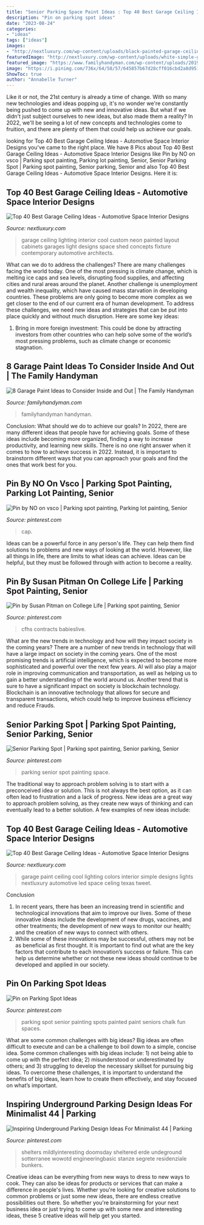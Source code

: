 ```yaml
---
title: "Senior Parking Space Paint Ideas : Top 40 Best Garage Ceiling Ideas"
description: "Pin on parking spot ideas"
date: "2023-08-24"
categories:
- "ideas"
tags: ["ideas"]
images:
- "http://nextluxury.com/wp-content/uploads/black-painted-garage-ceiling-ideas.jpg"
featuredImage: "http://nextluxury.com/wp-content/uploads/white-simple-garage-ceiling-ideas.jpg"
featured_image: "https://www.familyhandyman.com/wp-content/uploads/2019/07/FH19SEP_597_00_001-ultimate-garage.jpg"
image: "https://i.pinimg.com/736x/64/58/57/645857b67d28cff016cbd2a8d951f34d.jpg"
ShowToc: true
author: "Annabelle Turner"
---
```



Like it or not, the 21st century is already a time of change. With so many new technologies and ideas popping up, it's no wonder we're constantly being pushed to come up with new and innovative ideas. But what if we didn't just subject ourselves to new ideas, but also made them a reality? In 2022, we'll be seeing a lot of new concepts and technologies come to fruition, and there are plenty of them that could help us achieve our goals.

	

		
looking for Top 40 Best Garage Ceiling Ideas - Automotive Space Interior Designs you've came to the right place. We have 8 Pics about Top 40 Best Garage Ceiling Ideas - Automotive Space Interior Designs like Pin by NO on vsco | Parking spot painting, Parking lot painting, Senior, Senior Parking Spot | Parking spot painting, Senior parking, Senior and also Top 40 Best Garage Ceiling Ideas - Automotive Space Interior Designs. Here it is:
		
    
## Top 40 Best Garage Ceiling Ideas - Automotive Space Interior Designs

<img loading=lazy src="http://nextluxury.com/wp-content/uploads/black-painted-garage-ceiling-ideas.jpg" onerror="this.onerror=null;this.src='https://tse3.mm.bing.net/th?id=OIP.0PHoBgCNQONmyv2Zc7cK0gHaEK&amp;pid=15.1';" alt="Top 40 Best Garage Ceiling Ideas - Automotive Space Interior Designs">

_Source: nextluxury.com_

>garage ceiling lighting interior cool custom neon painted layout cabinets garages light designs space shed concepts fixture contemporary automotive architects. 

	

What can we do to address the challenges?
There are many challenges facing the world today. One of the most pressing is climate change, which is melting ice caps and sea levels, disrupting food supplies, and affecting cities and rural areas around the planet. Another challenge is unemployment and wealth inequality, which have caused mass starvation in developing countries. 
These problems are only going to become more complex as we get closer to the end of our current era of human development. To address these challenges, we need new ideas and strategies that can be put into place quickly and without much disruption. Here are some key ideas: 

1) Bring in more foreign investment: This could be done by attracting investors from other countries who can help solve some of the world’s most pressing problems, such as climate change or economic stagnation.

    
## 8 Garage Paint Ideas To Consider Inside And Out | The Family Handyman

<img loading=lazy src="https://www.familyhandyman.com/wp-content/uploads/2019/07/FH19SEP_597_00_001-ultimate-garage.jpg" onerror="this.onerror=null;this.src='https://tse3.mm.bing.net/th?id=OIP.dI1uqQ-7mbVwKKiLhT65MAHaHa&amp;pid=15.1';" alt="8 Garage Paint Ideas to Consider Inside and Out | The Family Handyman">

_Source: familyhandyman.com_

>familyhandyman handyman. 

	

Conclusion: What should we do to achieve our goals?
In 2022, there are many different ideas that people have for achieving goals. Some of these ideas include becoming more organized, finding a way to increase productivity, and learning new skills. There is no one right answer when it comes to how to achieve success in 2022. Instead, it is important to brainstorm different ways that you can approach your goals and find the ones that work best for you.

    
## Pin By NO On Vsco | Parking Spot Painting, Parking Lot Painting, Senior

<img loading=lazy src="https://i.pinimg.com/736x/d0/62/ed/d062ed49f7409182b4e2c6f78ed68ef1.jpg" onerror="this.onerror=null;this.src='https://tse1.mm.bing.net/th?id=OIP.lYJfoqhP69klFA3rOp3zCgHaNL&amp;pid=15.1';" alt="Pin by NO on vsco | Parking spot painting, Parking lot painting, Senior">

_Source: pinterest.com_

>cap. 

	

Ideas can be a powerful force in any person's life. They can help them find solutions to problems and new ways of looking at the world. However, like all things in life, there are limits to what ideas can achieve. Ideas can be helpful, but they must be followed through with action to become a reality.

    
## Pin By Susan Pitman On College Life | Parking Spot Painting, Senior

<img loading=lazy src="https://i.pinimg.com/originals/37/29/31/372931992afce43594bff7256691498a.jpg" onerror="this.onerror=null;this.src='https://tse1.mm.bing.net/th?id=OIP.pm0Es-VF8CWg1_vzXn5SMgHaHa&amp;pid=15.1';" alt="Pin by Susan Pitman on College Life | Parking spot painting, Senior">

_Source: pinterest.com_

>cfhs contracts babieslive. 

	

What are the new trends in technology and how will they impact society in the coming years?
There are a number of new trends in technology that will have a large impact on society in the coming years. One of the most promising trends is artificial intelligence, which is expected to become more sophisticated and powerful over the next few years. AI will also play a major role in improving communication and transportation, as well as helping us to gain a better understanding of the world around us. Another trend that is sure to have a significant impact on society is blockchain technology. Blockchain is an innovative technology that allows for secure and transparent transactions, which could help to improve business efficiency and reduce Frauds.

    
## Senior Parking Spot | Parking Spot Painting, Senior Parking, Senior

<img loading=lazy src="https://i.pinimg.com/originals/e2/87/30/e287302067213c29f26db46b9605eba1.jpg" onerror="this.onerror=null;this.src='https://tse4.mm.bing.net/th?id=OIP.ovgnITm9q4_S4zYA5ZZpsgHaJ4&amp;pid=15.1';" alt="Senior Parking Spot | Parking spot painting, Senior parking, Senior">

_Source: pinterest.com_

>parking senior spot painting space. 

	

The traditional way to approach problem solving is to start with a preconceived idea or solution. This is not always the best option, as it can often lead to frustration and a lack of progress. New ideas are a great way to approach problem solving, as they create new ways of thinking and can eventually lead to a better solution. A few examples of new ideas include:

    
## Top 40 Best Garage Ceiling Ideas - Automotive Space Interior Designs

<img loading=lazy src="http://nextluxury.com/wp-content/uploads/white-simple-garage-ceiling-ideas.jpg" onerror="this.onerror=null;this.src='https://tse2.mm.bing.net/th?id=OIP.-k_izts8-REddOEyEprRrgHaE7&amp;pid=15.1';" alt="Top 40 Best Garage Ceiling Ideas - Automotive Space Interior Designs">

_Source: nextluxury.com_

>garage paint ceiling cool lighting colors interior simple designs lights nextluxury automotive led space celing texas tweet. 

	

Conclusion
1. In recent years, there has been an increasing trend in scientific and technological innovations that aim to improve our lives. Some of these innovative ideas include the development of new drugs, vaccines, and other treatments; the development of new ways to monitor our health; and the creation of new ways to connect with others.
2. While some of these innovations may be successful, others may not be as beneficial as first thought. It is important to find out what are the key factors that contribute to each innovation’s success or failure. This can help us determine whether or not these new ideas should continue to be developed and applied in our society.

    
## Pin On Parking Spot Ideas

<img loading=lazy src="https://i.pinimg.com/originals/09/e9/d9/09e9d9a5e2c88410a92f4984d285a111.jpg" onerror="this.onerror=null;this.src='https://tse2.mm.bing.net/th?id=OIP.E5m1t6JA3pHv_HqgVDEBAAHaJ4&amp;pid=15.1';" alt="Pin on Parking Spot Ideas">

_Source: pinterest.com_

>parking spot senior painting spots painted paint seniors chalk fun spaces. 

	

What are some common challenges with big ideas?
Big ideas are often difficult to execute and can be a challenge to boil down to a simple, concise idea. Some common challenges with big ideas include: 1) not being able to come up with the perfect idea; 2) misunderstood or underestimated by others; and 3) struggling to develop the necessary skillset for pursuing big ideas. To overcome these challenges, it is important to understand the benefits of big ideas, learn how to create them effectively, and stay focused on what’s important.

    
## Inspiring Underground Parking Design Ideas For Minimalist 44 | Parking

<img loading=lazy src="https://i.pinimg.com/736x/64/58/57/645857b67d28cff016cbd2a8d951f34d.jpg" onerror="this.onerror=null;this.src='https://tse1.mm.bing.net/th?id=OIP.mrua6Qk-lVrubjGOYajO_QHaJ3&amp;pid=15.1';" alt="Inspiring Underground Parking Design Ideas For Minimalist 44 | Parking">

_Source: pinterest.com_

>shelters mildlyinteresting doomsday sheltered erde undeground sotterranee wowotd engineeringbasic stanze segrete residenziale bunkers. 

	

Creative ideas can be everything from new ways to dress to new ways to cook. They can also be ideas for products or services that can make a difference in people's lives. Whether you're looking for creative solutions to common problems or just some new ideas, there are endless creative possibilities out there. So whether you're brainstorming for your next business idea or just trying to come up with some new and interesting ideas, these 5 creative ideas will help get you started.

